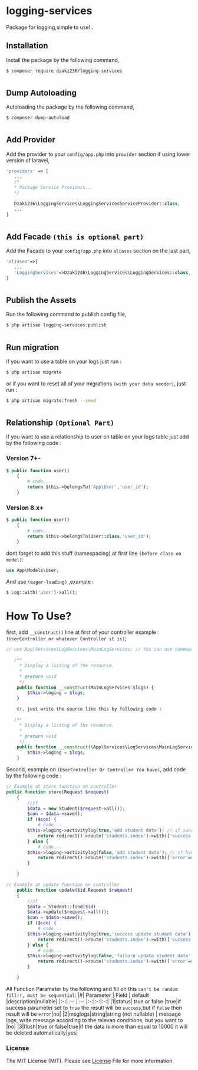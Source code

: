 # logging-services

Package for logging,simple to use!..

## Installation

Install the package by the following command,

```bash
$ composer require dzaki236/logging-services
```

#

## Dump Autoloading

Autoloading the package by the following command,

```bash
$ composer dump-autoload
```

#

## Add Provider

Add the provider to your `config/app.php` into `provider` section if using lower version of laravel,

```php
'providers' => [
   ...
   /*
   * Package Service Providers...
   */

   Dzaki236\LoggingServices\LoggingServicesServiceProvider::class,
   ...
]
```

#

## Add Facade `(this is optional part)`

Add the Facade to your `config/app.php` into `aliases` section on the last part,

```php
'aliases'=>[
   ...
   'LoggingServices'=>Dzaki236\LoggingServices\LoggingServices::class,
]
```

#

## Publish the Assets

Run the following command to publish config file,

```bash
$ php artisan logging-services:publish
```

#

## Run migration

if you want to use a table on your logs just run :

```bash
$ php artisan migrate
```

or if you want to reset all of your migrations `(with your data seeder)`, just run :

```bash
$ php artisan migrate:fresh --seed
```

#

## Relationship `(Optional Part)`

if you want to use a relationship to user on table on your logs table just add by the following code :

### Version 7+-

```php
$ public function user()
    {
        # code...
        return $this->belongsTo('App\User','user_id');
    }
```

### Version 8.x+

```php
$ public function user()
    {
        # code...
        return $this->belongsTo(User::class,'user_id');
    }
```

dont forget to add this stuff (namespacing) at first line `(before class on model)`:

```php
use App\Models\User;
```

And use `(eager-loading)` ,example :

```php
$ Log::with('user')->all();
```

#

# How To Use?

first, add `__construct()` line at first of your controller example : `(UserController or whatever Controller it is)`;

```php
// use App\Services\LogServices\MainLogServices; // You can use namespacing like this at first line before class on contoller

   /**
     * Display a listing of the resource.
     *
     * @return void
     */
    public function __construct(MainLogServices $logs) {
        $this->loging = $logs;
    }

    Or, just write the source like this by following code :

   /**
     * Display a listing of the resource.
     *
     * @return void
     */
    public function __construct(\App\Services\LogServices\MainLogServices $logs) {
        $this->loging = $logs;
    }
```

Second, example on `(UserController Or Controller You have)`, add code by the following code :

```php
// Example at store function on controller
public function store(Request $request)
    {
        //if
        $data = new Student($request->all());
        $con = $data->save();
        if ($con) {
            # code...
        $this->loging->activitylog(true,'add student data'); // if success set to true
            return redirect()->route('students.index')->with(['success'=>'Success!']);
        } else {
            # code...
        $this->loging->activitylog(false,'add student data'); // if had failure on proccess set to false
            return redirect()->route('students.index')->with(['error'=>'Failure!']);
        }

    }

// Example at update function on controller
    public function update($id,Request $request)
    {
        //if
        $data = Student::find($id)
        $data->update($request->all());
        $con = $data->save();
        if ($con) {
            # code...
        $this->loging->activitylog(true,'success update student data'); // if success set to true
            return redirect()->route('students.index')->with(['success'=>'Success!']);
        } else {
            # code...
        $this->loging->activitylog(false,'failure update student data'); // if had failure on proccess set to false
            return redirect()->route('students.index')->with(['error'=>'Failure!']);
        }

    }
```

All Function Parameter by the following and fill on this `can't be random fill!!, must be sequential`:
|#| Parameter | Field | default |description|nullable|
|:-:| :-: | :-: |:-:|:-:|:-:|
|1|status| true or false |true|if success parameter set to `true` the result will be `success`,but if `false` then result will be `error`|no|
|2|msglogs|string|string (not nullable) | message logs, write message according to the relevan conditions, but you want to |no|
|3|flush|true or false|true|if the data is more than equal to 10000 it will be deleted automatically|yes|

### License

The MIT License (MIT). Please see [License]() File for more information
